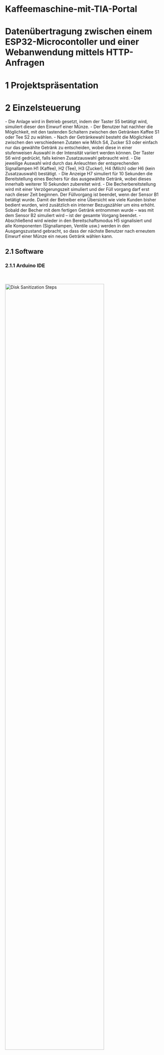 # Kaffeemaschine-mit-TIA-Portal
# Datenübertragung zwischen einem ESP32-Microcontoller und einer Webanwendung  mittels HTTP-Anfragen
<h1>1 Projektspräsentation</h1>


<h1> 2 Einzelsteuerung </h1>
 - Die Anlage wird in Betrieb gesetzt, indem der Taster S5 betätigt wird, simuliert
 dieser den Einwurf einer Münze.
 - Der Benutzer hat nachher die Möglichkeit, mit den tastenden Schaltern zwischen
 den Getränken Kaffee S1 oder Tee S2 zu wählen.
 - Nach der Getränkewahl besteht die Möglichkeit zwischen den verschiedenen
 Zutaten wie Milch S4, Zucker S3 oder einfach nur das gewählte Getränk zu
 entscheiden, wobei diese in einer stufenweisen Auswahl in der Intensität variiert
 werden können. Der Taster S6 wird gedrückt, falls keinen Zusatzauswahl gebraucht
 wird.
 - Die jeweilige Auswahl wird durch das Anleuchten der entsprechenden
 Signallampen H1 (Kaffee), H2 (Tee), H3 (Zucker), H4 (Milch) oder H6 (kein
 Zusatzauswahl) bestätigt.
 - Die Anzeige H7 simuliert für 10 Sekunden die Bereitstellung eines Bechers für das
 ausgewählte Getränk, wobei dieses innerhalb weiterer 10 Sekunden zubereitet
 wird.
 - Die Becherbereitstellung wird mit einer Verzögerungszeit simuliert und der Füll
 vorgang darf erst nach dieser Zeit beginnen. Der Füllvorgang ist beendet, wenn der
 Sensor B1 betätigt wurde. Damit der Betreiber eine Übersicht wie viele Kunden
 bisher bedient wurden, wird zusätzlich ein interner Bezugszähler um eins erhöht.
 Sobald der Becher mit dem fertigen Getränk entnommen wurde – was mit dem
 Sensor B2 simuliert wird – ist der gesamte Vorgang beendet.
 - Abschließend wird wieder in den Bereitschaftsmodus H5 signalisiert und alle
 Komponenten (Signallampen, Ventile usw.) werden in den Ausgangszustand
 gebracht, so dass der nächste Benutzer nach erneutem Einwurf einer Münze ein
 neues Getränk wählen kann.

<h2> 2.1 Software</h2>
<h3> 2.1.1 Arduino IDE</h3>
<br />
<br />
<img src="https://i.imgur.com/tstUSon.png" height="80%" width="80%" alt="Disk Sanitization Steps"/>
<br />
<h3> 2.1.2 Python-Django</h3>
<br />
<br />
<img src="https://i.imgur.com/0gpaPQc.png" height="80%" width="80%" alt="Disk Sanitization Steps"/>
<br />
<h3>2.1.3.Visual Studio Code</h3>
<br />
<br />
<img src="https://i.imgur.com/vLczaGc.png" height="80%" width="80%" alt="Disk Sanitization Steps"/>
<br />

<h3>2.1.4 Windows PowerShell</h3>
<br />
<br />
<img src="https://i.imgur.com/swHorZU.png" height="80%" width="80%" alt="Disk Sanitization Steps"/>
<br />


<h2> 2.2 Hardware</h2>
<h3> 2.2.1 ESP 32</h3>
<br />
<br />
<img src="https://i.imgur.com/PPFy0hz.png" height="80%" width="80%" alt="Disk Sanitization Steps"/>
<br /> 

<h3>  2.2.2 RC522 RFID-Modul</h3>
<br />
<br />
<img src="https://i.imgur.com/ELRIocU.png" height="80%" width="80%" alt="Disk Sanitization Steps"/>
<br /> 

<h3>  2.2.3 LCD Touchscreen 2.8inch SPI Module ILI9341</h3>
<br />
<br />
<img src="https://i.imgur.com/KETXBVF.png" height="80%" width="80%" alt="Disk Sanitization Steps"/>
<br /> 

<h3>   2.2.4 Micro Servo 9G (SG90)</h3>
<br />
<br />
<img src="https://i.imgur.com/nnj8yPk.png" height="80%" width="80%" alt="Disk Sanitization Steps"/>

<br />
<h2> 3 Programmablauf</h2>
 Wird das Programm gestartet, 
<br />
<br />
<img src="https://i.imgur.com/kapRb6c.png" height="80%" width="80%" alt="Disk Sanitization Steps"/>
<br />


<h2> Aufbau</h2>
<br />
<p align="center">
  <img src="https://i.imgur.com/a78HhZL.jpeg" width="800" />
  <img src="https://i.imgur.com/7A9rFIG.jpeg" width="800" />
</p>

<br />
<br />
<h2> Einlogen-Seite</h2>
Das Web-Interface soll durch Benutzername und Passwort geschützt sein. Der Zugang soll auf Administratoren beschränkt sein.
<br />
<br />
<img src="https://i.imgur.com/jcRT7aK.png" height="80%" width="80%" alt="Disk Sanitization Steps"/>
<br />

<h2>Die Hauptseite</h2>
Die Web-Interface wurde realisiert, der Admin kann Benutzer eintragen bzw. löschen. Es ist außerdem möglich, eingetragene Benutzer zu editieren. Eingetragene Benutzer sind persistent gespeichert , d.h. bei einem Stromausfall bleiben alle Daten erhalten.
<br />
<br />
<img src="https://i.imgur.com/dNDweek.png" height="80%" width="80%" alt="Disk Sanitization Steps"/>
<br />

<h2>Protokoll-Seite</h2>
Die Implementierung des Türprotokollierungssystems wurde erfolgreich abgeschlossen. Bei jeder Türöffnung werden nun der Benutzername, das Datum, die Uhrzeit sowie das verwendete Authentifizierungsverfahren protokolliert. Das Protokoll verfügt über eine einstellbare Länge; sobald die maximale Anzahl an Einträgen erreicht wird, werden die ältesten automatisch gelöscht. Zudem kann das Protokoll über das Benutzerinterface eingesehen werden.
<br />
<br />
<img src="https://i.imgur.com/eRvtwsB.png" height="80%" width="80%" alt="Disk Sanitization Steps"/>
<br />
